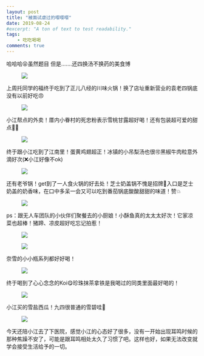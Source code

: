```yaml
---
layout: post
title: "被面试虐过的嘤嘤嘤"
date: 2019-08-24
#excerpt: "A ton of text to test readability."
tags: 
    - 吃吃喝喝
comments: true
---
```


哈哈哈:stuck_out_tongue_closed_eyes:虽然题目
但是.......还四换汤不换药的美食博
<figure>
<a><img src="{{site.url}}/assets/img/082409.jpg"></a>
</figure>

上周托同学的福终于吃到了正儿八经的川味火锅！换了店址重新营业的袁老四锅底没有以前好吃:angry:
<figure>
<a><img src="{{site.url}}/assets/img/082410.jpg"></a>
</figure>

小江帮点的外卖！厝内小眷村的死忠粉表示雪桃甘露超好喝！还有包装超可爱的甜点:sparkling_heart::collision:
<figure>
<a><img src="{{site.url}}/assets/img/082406.jpg"></a>
</figure>

终于跟小江吃到了江南里！蛋黄鸡翅超正！冰镇的小吊梨汤也很:accept:黑椒牛肉粒意外滴好次(:x:小江好像不ok)
<figure>
<a><img src="{{site.url}}/assets/img/082404.jpg"></a>
</figure>

还有老爷锅！get到了一人食火锅的好去处！芝士奶盖锅不愧是招牌:star2:入口是芝士奶盖的奶香味，在口中多呆一会又可以吃到番茄锅底酸酸甜甜的味道！赞:boom:
<figure>
<a><img src="{{site.url}}/assets/img/082407.jpg"></a>
</figure>

ps：跟无人车团队的小伙伴们聚餐去的小厨娘！小酥鱼真的太太太好次！它家凉菜也超棒！猪蹄、凉皮超好吃忘记拍惹！
<figure>
<a><img src="{{site.url}}/assets/img/082405.jpg"></a>
</figure>

<figure>
<a><img src="{{site.url}}/assets/img/082408.jpg"></a>
</figure>

奈雪的小小瓶系列都好好喝！
<figure>
<a><img src="{{site.url}}/assets/img/082403.jpg"></a>
</figure>

终于喝到了心心念念的Koi:yum:珍珠抹茶拿铁是我喝过的同类里面最好喝的！
<figure>
<a><img src="{{site.url}}/assets/img/082402.jpg"></a>
</figure>

小江买的雪盐西瓜！九四很普通的雪碧哇:new_moon_with_face:
<figure>
<a><img src="{{site.url}}/assets/img/082401.jpg"></a>
</figure>


今天还陪小江去了下医院，感觉小江的心态好了很多，没有一开始出现耳鸣时候的那种焦躁不安了，可能是跟耳鸣相处太久了习惯了吧。这样也好，如果无法改变就学会接受生活给予的一切。
